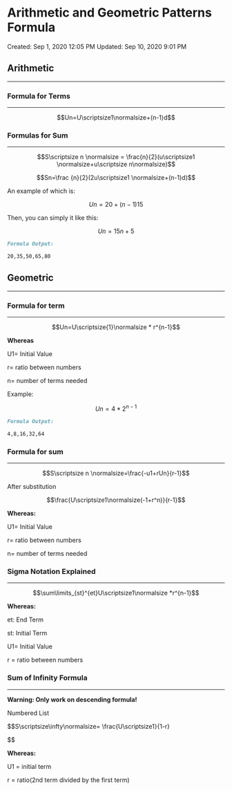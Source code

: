 # Arithmetic and Geometric Patterns Formula

Created: Sep 1, 2020 12:05 PM
Updated: Sep 10, 2020 9:01 PM

## Arithmetic

---

### **Formula for Terms**

---

$$Un=U\scriptsize1\normalsize+(n-1)d$$

### **Formulas for Sum**

---

$$S\scriptsize n \normalsize = \frac{n}{2}(u\scriptsize1 \normalsize+u\scriptsize n\normalsize)$$

$$Sn=\frac {n}{2}(2u\scriptsize1 \normalsize+(n-1)d)$$

An example of which is:

$$Un=20+(n-1)15$$

Then, you can simply it like this:

$$Un=15n+5$$

```markdown
Formula Output:

20,35,50,65,80
```

## Geometric

---

### **Formula for term**

---

$$Un=U\scriptsize{1}\normalsize * r^{n-1}$$

**Whereas**

U1= Initial Value

r= ratio between numbers

n= number of terms needed

Example:

$$Un=4*2^{n-1}$$

```markdown
Formula Output:

4,8,16,32,64
```

### **Formula for sum**

---

$$S\scriptsize n \normalsize=\frac{-u1+rUn}{r-1}$$

After substitution

$$\frac{U\scriptsize1\normalsize(-1+r^n)}{r-1}$$

**Whereas:**

U1= Initial Value

r= ratio between numbers

n= number of terms needed

### **Sigma Notation Explained**

---

$$\sum\limits_{st}^{et}U\scriptsize1\normalsize *r^{n-1}$$

**Whereas:**

et: End Term

st: Initial Term

U1= Initial Value

r = ratio between numbers

### Sum of Infinity Formula

---

**Warning: Only work on descending formula!**

Numbered List

$$S\scriptsize\infty\normalsize= \frac{U\scriptsize1}{1-r}

$$

**Whereas:**

U1 = initial term

r = ratio(2nd term divided by the first term)
